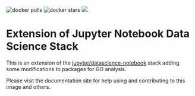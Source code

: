 ![docker pulls](https://img.shields.io/docker/pulls/marcsaric/deseq2-biocparallel-notebook.svg) ![docker stars](https://img.shields.io/docker/stars/marcsaric/deseq2-biocparallel-notebook.svg) [![](https://images.microbadger.com/badges/image/marcsaric/deseq2-biocparallel-notebook.svg)](https://microbadger.com/images/marcsaric/deseq2-biocparallel-notebook "marcsaric/deseq2-biocparallel-notebook image metadata")

# Extension of Jupyter Notebook Data Science Stack

This is an extension of the [jupyter/datascience-notebook](https://github.com/jupyter/docker-stacks/tree/master/datascience-notebook) stack adding some modifications to packages for GO analysis. 

Please visit the documentation site for help using and contributing to this image and others.

